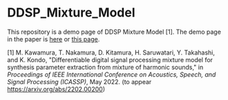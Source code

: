 # DDSP_Mixture_Model
This repository is a demo page of DDSP Mixture Model \[1]. The demo page in the paper is [here](https://sarulab-audio.github.io/DDSP_Mixture_Model/) or [this page](https://masayakawamura.github.io/DDSP_Mixture_Model/).


\[1] M. Kawamura, T. Nakamura, D. Kitamura, H. Saruwatari, Y. Takahashi, and K. Kondo, "Differentiable digital signal processing mixture model for synthesis parameter extraction from mixture of harmonic sounds," in *Proceedings of IEEE International Conference on Acoustics, Speech, and Signal Processing (ICASSP)*, May 2022. (to appear https://arxiv.org/abs/2202.00200)
